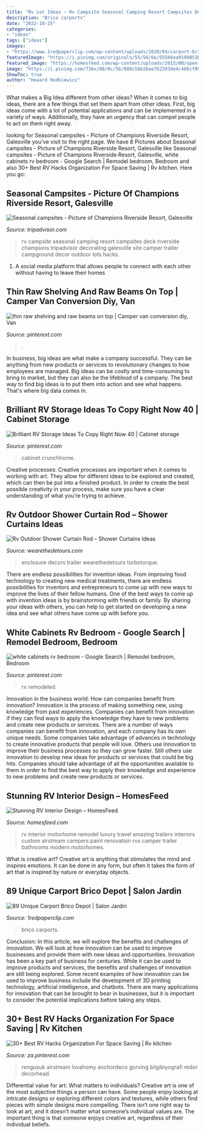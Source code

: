 ```yaml
---
title: "Rv Lot Ideas ~ Rv Campsite Seasonal Camping Resort Campsites Deck Riverside Champions Tripadvisor Decorating Galesville Site Camper Trailer Campground Decor Outdoor Lots Hacks"
description: "Brico carports"
date: "2022-10-25"
categories:
- "ideas"
tags: ["ideas"]
images:
- "https://www.1redpaperclip.com/wp-content/uploads/2020/04/carport-brico-depot-best-of-timber-frame-carports-bing-images-de-carport-brico-depot-scaled.jpg"
featuredImage: "https://i.pinimg.com/originals/55/56/6e/55566ea9199853bec3fdf0c4840e8c00.jpg"
featured_image: "https://homesfeed.com/wp-content/uploads/2015/08/open-space-style-for-kitchen-and-media-room-brown-marble-countertop-stainless-steel-sink-and-stainless-steel-faucet-modern-metal-kitchen-cabinet-system-a-flat-TV-and-brown-sofa.jpg"
image: "https://i.pinimg.com/736x/88/0c/5b/880c5bb26ae762393de4c486cf893150.jpg"
ShowToc: true
author: "Howard Hodkiewicz"
---
```



What makes a Big Idea different from other ideas?
When it comes to big ideas, there are a few things that set them apart from other ideas. First, big ideas come with a lot of potential applications and can be implemented in a variety of ways. Additionally, they have an urgency that can compel people to act on them right away.

	

		
looking for Seasonal campsites - Picture of Champions Riverside Resort, Galesville you've visit to the right page. We have 8 Pictures about Seasonal campsites - Picture of Champions Riverside Resort, Galesville like Seasonal campsites - Picture of Champions Riverside Resort, Galesville, white cabinets rv bedroom - Google Search | Remodel bedroom, Bedroom and also 30+ Best RV Hacks Organization For Space Saving | Rv kitchen. Here you go:
		
    
## Seasonal Campsites - Picture Of Champions Riverside Resort, Galesville

<img loading=lazy src="https://media-cdn.tripadvisor.com/media/photo-s/04/52/87/60/champions-riverside-resort.jpg" onerror="this.onerror=null;this.src='https://tse1.mm.bing.net/th?id=OIP.GutiOYUaP-Bax60mPJdAVgHaFj&amp;pid=15.1';" alt="Seasonal campsites - Picture of Champions Riverside Resort, Galesville">

_Source: tripadvisor.com_

>rv campsite seasonal camping resort campsites deck riverside champions tripadvisor decorating galesville site camper trailer campground decor outdoor lots hacks. 

	

1. A social media platform that allows people to connect with each other without having to leave their homes 

    
## Thin Raw Shelving And Raw Beams On Top | Camper Van Conversion Diy, Van

<img loading=lazy src="https://i.pinimg.com/originals/55/56/6e/55566ea9199853bec3fdf0c4840e8c00.jpg" onerror="this.onerror=null;this.src='https://tse1.mm.bing.net/th?id=OIP._0mimbRv0OfrVv63tsXsFAHaJ4&amp;pid=15.1';" alt="thin raw shelving and raw beams on top | Camper van conversion diy, Van">

_Source: pinterest.com_

>. 

	

In business, big ideas are what make a company successful. They can be anything from new products or services to revolutionary changes to how employees are managed. Big ideas can be costly and time-consuming to bring to market, but they can also be the lifeblood of a company. The best way to find big ideas is to put them into action and see what happens. That's where big data comes in.

    
## Brilliant RV Storage Ideas To Copy Right Now 40 | Cabinet Storage

<img loading=lazy src="https://i.pinimg.com/736x/a9/cb/ac/a9cbace4727ea1f91490ab95f95a18d4.jpg" onerror="this.onerror=null;this.src='https://tse2.mm.bing.net/th?id=OIP.HvOXczJfLox2gsX-HbLT4gHaNc&amp;pid=15.1';" alt="Brilliant RV Storage Ideas To Copy Right Now 40 | Cabinet storage">

_Source: pinterest.com_

>cabinet crunchhome. 

	

Creative processes:
Creative processes are important when it comes to working with art. They allow for different ideas to be explored and created, which can then be put into a finished product. In order to create the best possible creativity in your process, make sure you have a clear understanding of what you’re trying to achieve.

    
## Rv Outdoor Shower Curtain Rod – Shower Curtains Ideas

<img loading=lazy src="https://wearethedetours.com/wp-content/uploads/2018/02/fixing-rv-outdoor-shower-designs-ideas-and-decors-inside-size-768-x-1024.jpg" onerror="this.onerror=null;this.src='https://tse2.mm.bing.net/th?id=OIP.gzkFsopxJmCnPtJ3uN_5GgHaJ4&amp;pid=15.1';" alt="Rv Outdoor Shower Curtain Rod – Shower Curtains Ideas">

_Source: wearethedetours.com_

>enclosure decors trailer wearethedetours turbotorque. 

	

There are endless possibilities for invention ideas. From improving food technology to creating new medical treatments, there are endless possibilities for inventors and entrepreneurs to come up with new ways to improve the lives of their fellow humans. One of the best ways to come up with invention ideas is by brainstorming with friends or family. By sharing your ideas with others, you can help to get started on developing a new idea and see what others have come up with before you.

    
## White Cabinets Rv Bedroom - Google Search | Remodel Bedroom, Bedroom

<img loading=lazy src="https://i.pinimg.com/736x/88/0c/5b/880c5bb26ae762393de4c486cf893150.jpg" onerror="this.onerror=null;this.src='https://tse3.mm.bing.net/th?id=OIP.eO_a4JC3TCfl9t966Zy7gQHaC_&amp;pid=15.1';" alt="white cabinets rv bedroom - Google Search | Remodel bedroom, Bedroom">

_Source: pinterest.com_

>rv remodeled. 

	

Innovation in the business world: How can companies benefit from innovation?
Innovation is the process of making something new, using knowledge from past experiences. Companies can benefit from innovation if they can find ways to apply the knowledge they have to new problems and create new products or services. There are a number of ways companies can benefit from innovation, and each company has its own unique needs. Some companies take advantage of advances in technology to create innovative products that people will love. Others use innovation to improve their business processes so they can grow faster. Still others use innovation to develop new ideas for products or services that could be big hits. Companies should take advantage of all the opportunities available to them in order to find the best way to apply their knowledge and experience to new problems and create new products or services.

    
## Stunning RV Interior Design – HomesFeed

<img loading=lazy src="https://homesfeed.com/wp-content/uploads/2015/08/open-space-style-for-kitchen-and-media-room-brown-marble-countertop-stainless-steel-sink-and-stainless-steel-faucet-modern-metal-kitchen-cabinet-system-a-flat-TV-and-brown-sofa.jpg" onerror="this.onerror=null;this.src='https://tse3.mm.bing.net/th?id=OIP.CLuU0Nce2bNwh1fEJo1DfwHaFj&amp;pid=15.1';" alt="Stunning RV Interior Design – HomesFeed">

_Source: homesfeed.com_

>rv interior motorhome remodel luxury travel amazing trailers interiors custom airstream campers paint renovation rvs camper trailer bathrooms modern motorhomes. 

	

What is creative art?
Creative art is anything that stimulates the mind and inspires emotions. It can be done in any form, but often it takes the form of art that is inspired by nature or everyday objects.

    
## 89 Unique Carport Brico Depot | Salon Jardin

<img loading=lazy src="https://www.1redpaperclip.com/wp-content/uploads/2020/04/carport-brico-depot-best-of-timber-frame-carports-bing-images-de-carport-brico-depot-scaled.jpg" onerror="this.onerror=null;this.src='https://tse1.mm.bing.net/th?id=OIP.pgj9xX6SSk6sKXWRtLw35gHaFb&amp;pid=15.1';" alt="89 Unique Carport Brico Depot | Salon Jardin">

_Source: 1redpaperclip.com_

>brico carports. 

	

Conclusion: In this article, we will explore the benefits and challenges of innovation. We will look at how innovation can be used to improve businesses and provide them with new ideas and opportunities.
Innovation has been a key part of business for centuries. While it can be used to improve products and services, the benefits and challenges of innovation are still being explored. Some recent examples of how innovation can be used to improve business include the development of 3D printing technology, artificial intelligence, and chatbots. There are many applications for innovation that can be brought to bear in businesses, but it is important to consider the potential implications before taking any steps.

    
## 30+ Best RV Hacks Organization For Space Saving | Rv Kitchen

<img loading=lazy src="https://i.pinimg.com/originals/81/46/9c/81469cf979762587d08edee4274a0fd0.jpg" onerror="this.onerror=null;this.src='https://tse4.mm.bing.net/th?id=OIP.7yQIjhp04A4Q205iLfnA7QHaLH&amp;pid=15.1';" alt="30+ Best RV Hacks Organization For Space Saving | Rv kitchen">

_Source: za.pinterest.com_

>rengusuk airstream lovahomy anchordeco gorving bilgibiyografi redor decorhead. 

	

Differential value for art: What matters to individuals?
Creative art is one of the most subjective things a person can have. Some people enjoy looking at intricate designs or exploring different colors and textures, while others find pieces with simple designs more compelling. There isn’t one right way to look at art, and it doesn’t matter what someone’s individual values are. The important thing is that someone enjoys creative art, regardless of their individual beliefs.

